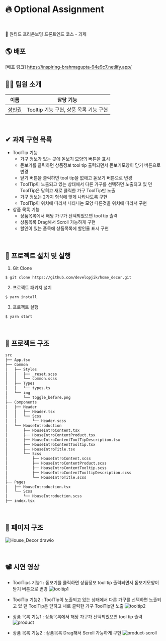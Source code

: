 # 🔥 Optional Assignment
<br/>

🧱 원티드 프리온보딩 프론트엔드 코스 - 과제
<br/>
## 🌎 배포

[배포 링크] https://inspiring-brahmagupta-94e9c7.netlify.app/
<br/>
## 👋🏻 팀원 소개

| 이름                                       | 담당 기능                                                          |
| ------------------------------------------ | ------------------------------------------------------------------ |
| [정인권](https://github.com/developjik)    | Tooltip 기능 구현, 상품 목록 기능 구현  |
<br/>

## ✔ 과제 구현 목록
- ToolTip 기능
  - 가구 정보가 있는 곳에 돋보기 모양의 버튼을 표시
  - 돋보기를 클릭하면 상품정보 tool tip 출력되면서 돋보기모양이 닫기 버튼으로 변경
  - 닫기 버튼을 클릭하면 tool tip을 없애고 돋보기 버튼으로 변경
  - ToolTip이 노출되고 있는 상태에서 다른 가구를 선택하면 노출되고 있 던 ToolTip은 닫히고 새로 클릭한 가구 ToolTip만 노출
  - 가구 정보는 2가지 형식에 맞게 나타나도록 구현
  - ToolTip이 위치에 따라서 나타나는 모양 다른것을 위치에 따라서 구현
- 상품 목록 기능
  - 상품목록에서 해당 가구가 선택되었으면 tool tip 출력
  - 상품목록 Drag해서 Scroll 가능하게 구현
  - 할인이 있는 품목에 상품목록에 할인율 표시 구현
<br/>

## 🚀 프로젝트 설치 및 실행

1. Git Clone

```plaintext
$ git clone https://github.com/developjik/home_decor.git
```

2. 프로젝트 패키지 설치

```plaintext
$ yarn install
```

3. 프로젝트 실행

```plaintext
$ yarn start
```

<br/>

## 🌲 프로젝트 구조
```bash
src
├── App.tsx
├── Common
│   ├── Styles
│   │   ├── _reset.scss
│   │   └── common.scss
│   ├── Types
│   │   └── types.ts
│   └── img
│       └── toggle_before.png
├── Components
│   ├── Header
│   │   ├── Header.tsx
│   │   └── Scss
│   │       └── Header.scss
│   └── HouseIntroduction
│       ├── HouseIntroContent.tsx
│       ├── HouseIntroContentProduct.tsx
│       ├── HouseIntroContentToolTipDescription.tsx
│       ├── HouseIntroContentTooltip.tsx
│       ├── HouseIntroTitle.tsx
│       └── Scss
│           ├── HouseIntroContent.scss
│           ├── HouseIntroContentProduct.scss
│           ├── HouseIntroContentTooltip.scss
│           ├── HouseIntroContentTooltipDescription.scss
│           └── HouseIntroTitle.scss
├── Pages
│   ├── HouseIntroduction.tsx
│   └── Scss
│       └── HouseIntroduction.scss
├── index.tsx
```
<br/>

##  📃 페이지 구조
![House_Decor drawio](https://user-images.githubusercontent.com/67889389/152349011-ce8e1a79-4e38-4303-9f15-c3d36611e781.png)

<br/>

## 📽 시연 영상

- ToolTips 기능1 : 돋보기를 클릭하면 상품정보 tool tip 출력되면서 돋보기모양이 닫기 버튼으로 변경
![tooltip1](https://user-images.githubusercontent.com/67889389/152312776-a1bd2d2a-a7b0-4a88-9c84-62ea51cfe290.gif)
- ToolTip 기능2 : ToolTip이 노출되고 있는 상태에서 다른 가구를 선택하면 노출되고 있 던 ToolTip은 닫히고 새로 클릭한 가구 ToolTip만 노출
![tooltip2](https://user-images.githubusercontent.com/67889389/152313817-339a0a60-e400-48d8-b231-eae623e08e57.gif)
  <br/>

- 상품 목록 기능1 : 상품목록에서 해당 가구가 선택되었으면 tool tip 출력
  ![product](https://user-images.githubusercontent.com/67889389/152314685-955b4a2c-1d4c-4995-b2c1-6f392247a92a.gif)
  <br/>
- 상품 목록 기능2 : 상품목록 Drag해서 Scroll 가능하게 구현
  ![product-scroll](https://user-images.githubusercontent.com/67889389/152314703-8c5006a9-b35b-441e-a410-5879caa3e5ee.gif)
  <br/>



